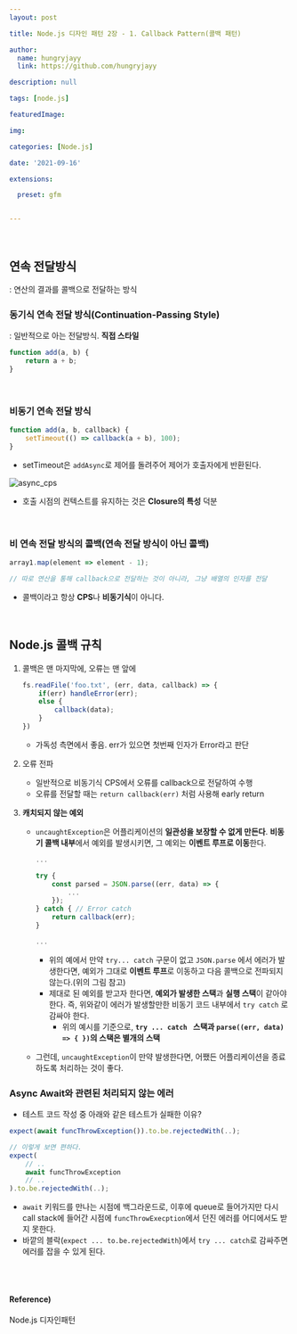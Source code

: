 ```yaml
---
layout: post

title: Node.js 디자인 패턴 2장 - 1. Callback Pattern(콜백 패턴)

author: 
  name: hungryjayy
  link: https://github.com/hungryjayy

description: null

tags: [node.js]

featuredImage: 

img: 

categories: [Node.js]

date: '2021-09-16'

extensions:

  preset: gfm


---
```


<br>

## 연속 전달방식

: 연산의 결과를 콜백으로 전달하는 방식

### 동기식 연속 전달 방식(Continuation-Passing Style)

: 일반적으로 아는 전달방식. **직접 스타일**

```javascript
function add(a, b) {
    return a + b;
}
```

<br>

### 비동기  연속 전달 방식

```javascript
function add(a, b, callback) {
    setTimeout(() => callback(a + b), 100);
}
```

* setTimeout은 `addAsync`로 제어를 돌려주어 제어가 호출자에게 반환된다.

![async_cps](https://hungryjayy.github.io/assets/img/Node.js/async_cps.png) 

* 호출 시점의 컨텍스트를 유지하는 것은 **Closure의 특성** 덕분

<br>

### 비 연속 전달 방식의 콜백(연속 전달 방식이 아닌 콜백)

```javascript
array1.map(element => element - 1);

// 따로 연산을 통해 callback으로 전달하는 것이 아니라, 그냥 배열의 인자를 전달
```

* 콜백이라고 항상 **CPS**나 **비동기식**이 아니다.

<br>

## Node.js 콜백 규칙

1. 콜백은 맨 마지막에, 오류는 맨 앞에

   ```javascript
   fs.readFile('foo.txt', (err, data, callback) => {
       if(err) handleError(err);
       else {
           callback(data);
       }
   })
   ```

   * 가독성 측면에서 좋음. err가 있으면 첫번째 인자가 Error라고 판단

2. 오류 전파

   * 일반적으로 비동기식 CPS에서 오류를 callback으로 전달하여 수행
   * 오류를 전달할 때는 `return callback(err)` 처럼 사용해 early return

3. **캐치되지 않는 예외**

   * `uncaughtException`은 어플리케이션의 **일관성을 보장할 수 없게 만든다**. **비동기 콜백 내부**에서 예외를 발생시키면, 그 예외는 **이벤트 루프로 이동**한다.

     ```javascript
     ...
     
     try {
         const parsed = JSON.parse((err, data) => {
             ...
         });
     } catch { // Error catch
         return callback(err);
     }
     
     ...
     ```

     * 위의 예에서 만약 `try... catch` 구문이 없고 `JSON.parse` 에서 에러가 발생한다면, 예외가 그대로 **이벤트 루프**로 이동하고 다음 콜백으로 전파되지 않는다.(위의 그림 참고)
     * 제대로 된 예외를 받고자 한다면, **예외가 발생한 스택**과 **실행 스택**이 같아야한다. 즉, 위와같이 에러가 발생할만한 비동기 코드 내부에서 `try catch` 로 감싸야 한다.
       * 위의 예시를 기준으로, **`try ... catch ` 스택과 `parse((err, data) => { })`의 스택은 별개의 스택**


   * 그런데, `uncaughtException`이 만약 발생한다면, 어쨌든 어플리케이션을 종료하도록 처리하는 것이 좋다.

     

### Async Await와 관련된 처리되지 않는 에러

* 테스트 코드 작성 중 아래와 같은 테스트가 실패한 이유?

```typescript
expect(await funcThrowException()).to.be.rejectedWith(..);

// 이렇게 보면 편하다.
expect(
    // ..
    await funcThrowException
    // .. 
).to.be.rejectedWith(..);
```

* `await` 키워드를 만나는 시점에 백그라운드로, 이후에 queue로 들어가지만 다시 call stack에 들어간 시점에 `funcThrowExecption`에서 던진 에러를 어디에서도 받지 못한다.
* 바깥의 블락(`expect ... to.be.rejectedWith`)에서 `try ... catch`로 감싸주면 에러를 잡을 수 있게 된다.

<br><br>

#### Reference)

Node.js 디자인패턴